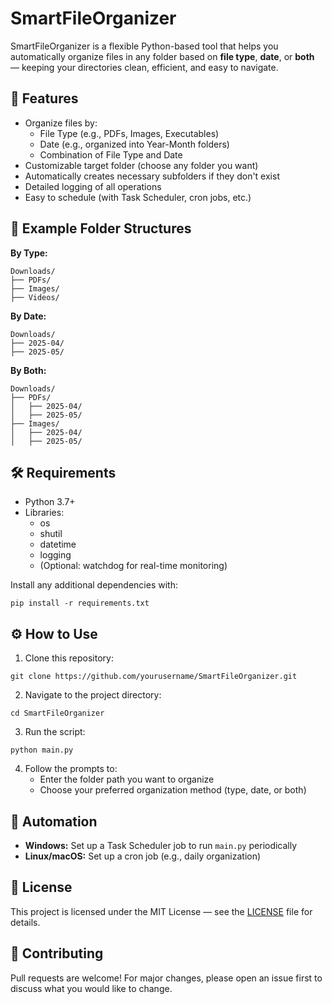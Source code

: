 # SmartFileOrganizer

SmartFileOrganizer is a flexible Python-based tool that helps you automatically organize files in any folder based on **file type**, **date**, or **both** — keeping your directories clean, efficient, and easy to navigate.

## 🚀 Features
- Organize files by:
  - File Type (e.g., PDFs, Images, Executables)
  - Date (e.g., organized into Year-Month folders)
  - Combination of File Type and Date
- Customizable target folder (choose any folder you want)
- Automatically creates necessary subfolders if they don't exist
- Detailed logging of all operations
- Easy to schedule (with Task Scheduler, cron jobs, etc.)

## 📂 Example Folder Structures
**By Type:**
```
Downloads/
├── PDFs/
├── Images/
├── Videos/
```

**By Date:**
```
Downloads/
├── 2025-04/
├── 2025-05/
```

**By Both:**
```
Downloads/
├── PDFs/
│   ├── 2025-04/
│   ├── 2025-05/
├── Images/
│   ├── 2025-04/
│   ├── 2025-05/
```

## 🛠️ Requirements
- Python 3.7+
- Libraries:
  - os
  - shutil
  - datetime
  - logging
  - (Optional: watchdog for real-time monitoring)

Install any additional dependencies with:
```
pip install -r requirements.txt
```

## ⚙️ How to Use
1. Clone this repository:
```
git clone https://github.com/yourusername/SmartFileOrganizer.git
```
2. Navigate to the project directory:
```
cd SmartFileOrganizer
```
3. Run the script:
```
python main.py
```
4. Follow the prompts to:
   - Enter the folder path you want to organize
   - Choose your preferred organization method (type, date, or both)

## 📅 Automation
- **Windows:** Set up a Task Scheduler job to run `main.py` periodically
- **Linux/macOS:** Set up a cron job (e.g., daily organization)

## 📜 License
This project is licensed under the MIT License — see the [LICENSE](LICENSE) file for details.

## 🤝 Contributing
Pull requests are welcome! For major changes, please open an issue first to discuss what you would like to change.